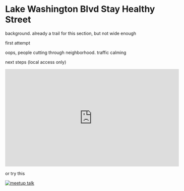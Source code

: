 # Lake Washington Blvd Stay Healthy Street

background. already a trail for this section, but not wide enough

first attempt

oops, people cutting through neighborhood. traffic calming

next steps (local access only)

<iframe width="560" height="315" src="https://www.youtube.com/embed/chYd5I-5oyc" frameborder="0" allow="autoplay; encrypted-media" allowfullscreen></iframe>

or try this

[![meetup talk](http://img.youtube.com/vi/chYd5I-5oyc/0.jpg)](http://www.youtube.com/watch?v=chYd5I-5oyc "meetup talk")
